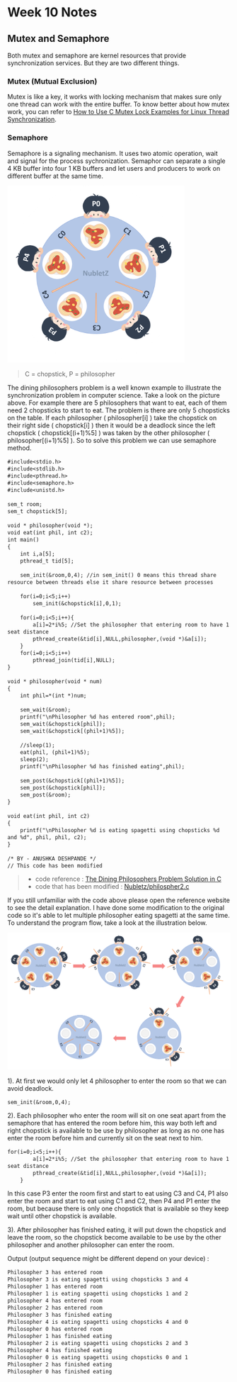 # Week 10 Notes
## Mutex and Semaphore
Both mutex and semaphore are kernel resources that provide synchronization services. But they are two different things.

### Mutex (Mutual Exclusion)
Mutex is like a key, it works with locking mechanism that makes sure only one thread can work with the entire buffer. To 
know better about how mutex work, you can refer to [How to Use C Mutex Lock Examples for Linux Thread Synchronization](https://www.thegeekstuff.com/2012/05/c-mutex-examples/).

### Semaphore
Semaphore is a signaling mechanism. It uses two atomic operation, wait and signal for the process sychronization. Semaphor can separate a single 4 KB buffer into four 1 KB buffers and let users and producers to work on different buffer at the same time.

<img src="semaphore.png" alt="Semaphore" title="Semaphore" width="400"><br>

> C = chopstick, P = philosopher

The dining philosophers problem is a well known example to illustrate the synchronization problem in computer science. Take a look on the picture above. For example there are 5 philosophers that want to eat, each of them need 2 chopsticks to start to eat. The problem  is there are only 5 chopsticks on the table. If each philosopher ( philosopher[i] ) take the chopstick on their right side ( chopstick[i] ) then it would be a deadlock since the left chopstick ( chopstick[(i+1)%5] ) was taken by the other philosopher ( philosopher[(i+1)%5] ). So to solve this problem we can use semaphore method.

```
#include<stdio.h>
#include<stdlib.h>
#include<pthread.h>
#include<semaphore.h>
#include<unistd.h>

sem_t room;
sem_t chopstick[5];

void * philosopher(void *);
void eat(int phil, int c2);
int main()
{
	int i,a[5];
	pthread_t tid[5];
	
	sem_init(&room,0,4); //in sem_init() 0 means this thread share resource between threads else it share resource between processes
	
	for(i=0;i<5;i++)
		sem_init(&chopstick[i],0,1);
		
	for(i=0;i<5;i++){
		a[i]=2*i%5; //Set the philosopher that entering room to have 1 seat distance
		pthread_create(&tid[i],NULL,philosopher,(void *)&a[i]);
	}
	for(i=0;i<5;i++)
		pthread_join(tid[i],NULL);
}

void * philosopher(void * num)
{
	int phil=*(int *)num;

	sem_wait(&room);
	printf("\nPhilosopher %d has entered room",phil);
	sem_wait(&chopstick[phil]);
	sem_wait(&chopstick[(phil+1)%5]);

	//sleep(1);
	eat(phil, (phil+1)%5);
	sleep(2);
	printf("\nPhilosopher %d has finished eating",phil);

	sem_post(&chopstick[(phil+1)%5]);
	sem_post(&chopstick[phil]);
	sem_post(&room);
}

void eat(int phil, int c2)
{
	printf("\nPhilosopher %d is eating spagetti using chopsticks %d and %d", phil, phil, c2);
}

/* BY - ANUSHKA DESHPANDE */
// This code has been modified
```
> * code reference : [The Dining Philosophers Problem Solution in C](https://medium.com/swlh/the-dining-philosophers-problem-solution-in-c-90e2593f64e8)
> * code that has been modified : [Nubletz/philospher2.c](https://github.com/NubletZ/sp109b/my%20C%20code/philospher2.c)

If you still unfamiliar with the code above please open the reference website to see the detail explanation. I have done some modification to the original code so it's able to let multiple philosopher eating spagetti at the same time. To understand the program flow, take a look at the illustration below.

<img src="semaphore progress.png" alt="Semaphore program" title="Semaphore program" width="900"><br>

1). At first we would only let 4 philosopher to enter the room so that we can avoid deadlock.
```
sem_init(&room,0,4);
```

2). Each philosopher who enter the room will sit on one seat apart from the semaphore that has entered the room before him, this way both left and right chopstick is available to be use by philosopher as long as no one has enter the room before him and currently sit on the seat next to him.
```
for(i=0;i<5;i++){
		a[i]=2*i%5; //Set the philosopher that entering room to have 1 seat distance
		pthread_create(&tid[i],NULL,philosopher,(void *)&a[i]);
	}
```
In this case P3 enter the room first and start to eat using C3 and C4, P1 also enter the room and start to eat using C1 and C2, then P4 and P1 enter the room, but because there is only one chopstick that is available so they keep wait until other chopstick is available. 

3). After philosopher has finished eating, it will put down the chopstick and leave the room, so the chopstick become available to be use by the other philosopher and another philosopher can enter the room.

Output (output sequence might be different depend on your device) :
```
Philosopher 3 has entered room
Philosopher 3 is eating spagetti using chopsticks 3 and 4
Philosopher 1 has entered room
Philosopher 1 is eating spagetti using chopsticks 1 and 2
philosopher 4 has entered room
Philosopher 2 has entered room
Philosopher 3 has finished eating
Philosopher 4 is eating spagetti using chopsticks 4 and 0
Philosopher 0 has entered room
Philosopher 1 has finished eating
Philosopher 2 is eating spagetti using chopsticks 2 and 3
Philosopher 4 has finished eating
Philosopher 0 is eating spagetti using chopsticks 0 and 1
Philosopher 2 has finished eating
Philosopher 0 has finished eating
```